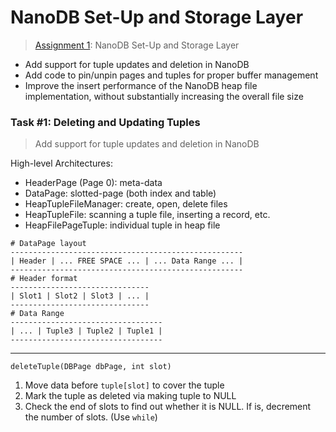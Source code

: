 # NanoDB Set-Up and Storage Layer

> [Assignment 1](http://courses.cms.caltech.edu/cs122/assignments/lab1.html):
> NanoDB Set-Up and Storage Layer

* Add support for tuple updates and deletion in NanoDB
* Add code to pin/unpin pages and tuples for proper buffer management
* Improve the insert performance of the NanoDB heap file implementation,
  without substantially increasing the overall file size

### Task #1: Deleting and Updating Tuples

> Add support for tuple updates and deletion in NanoDB

High-level Architectures:

* HeaderPage (Page 0): meta-data
* DataPage: slotted-page (both index and table)
* HeapTupleFileManager: create, open, delete files
* HeapTupleFile: scanning a tuple file, inserting a record, etc.
* HeapFilePageTuple: individual tuple in heap file

```
# DataPage layout
----------------------------------------------------
| Header | ... FREE SPACE ... | ... Data Range ... |
----------------------------------------------------
# Header format
-------------------------------
| Slot1 | Slot2 | Slot3 | ... |
-------------------------------
# Data Range
----------------------------------
| ... | Tuple3 | Tuple2 | Tuple1 |
----------------------------------
```

---

`deleteTuple(DBPage dbPage, int slot)`

1. Move data before `tuple[slot]` to cover the tuple
2. Mark the tuple as deleted via making tuple to NULL
3. Check the end of slots to find out whether it is NULL.
   If is, decrement the number of slots. (Use `while`)
